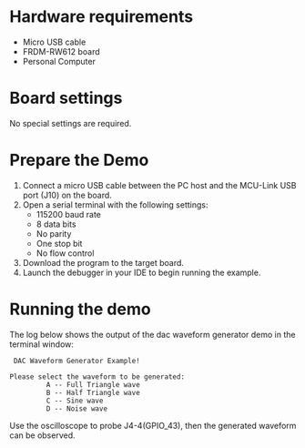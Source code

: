 Hardware requirements
=====================
- Micro USB cable
- FRDM-RW612 board
- Personal Computer

Board settings
============
No special settings are required.

Prepare the Demo
===============
1.  Connect a micro USB cable between the PC host and the MCU-Link USB port (J10) on the board.
2.  Open a serial terminal with the following settings:
    - 115200 baud rate
    - 8 data bits
    - No parity
    - One stop bit
    - No flow control
3.  Download the program to the target board.
4.  Launch the debugger in your IDE to begin running the example.

Running the demo
================
The log below shows the output of the dac waveform generator demo in the terminal window:
~~~~~~~~~~~~~~~~~~~~~~~~~~~~~~~~~~~
 DAC Waveform Generator Example!

Please select the waveform to be generated:
         A -- Full Triangle wave
         B -- Half Triangle wave
         C -- Sine wave
         D -- Noise wave
~~~~~~~~~~~~~~~~~~~~~~~~~~~~~~~~~~~
Use the oscilloscope to probe J4-4(GPIO_43), then the generated waveform can be observed.

